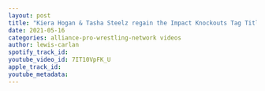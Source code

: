 ```yaml
---
layout: post
title: "Kiera Hogan & Tasha Steelz regain the Impact Knockouts Tag Titles, Josh Alexander retains"
date: 2021-05-16
categories: alliance-pro-wrestling-network videos
author: lewis-carlan
spotify_track_id: 
youtube_video_id: 7IT10VpFK_U
apple_track_id: 
youtube_metadata: 
---
```

